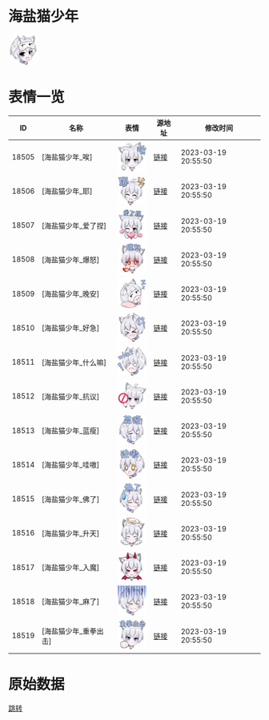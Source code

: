 # 海盐猫少年

<img src="./cover.png" height="60" alt="cover" />

# 表情一览

|ID|名称|表情|源地址|修改时间|
|----|----|----|----|----|
|18505|[海盐猫少年_唉]|<img src="./pic/018505_%5B海盐猫少年_唉%5D.png" height="60" alt="唉"/>|[链接](https://i0.hdslb.com/bfs/garb/194ca2fdb0889333cbb7d746a2e6fef45d1ddb7b.png)|2023-03-19 20:55:50|
|18506|[海盐猫少年_耶]|<img src="./pic/018506_%5B海盐猫少年_耶%5D.png" height="60" alt="耶"/>|[链接](https://i0.hdslb.com/bfs/garb/54ba97c44c28f89da0038b4775edc4389e5f9ea5.png)|2023-03-19 20:55:50|
|18507|[海盐猫少年_爱了捏]|<img src="./pic/018507_%5B海盐猫少年_爱了捏%5D.png" height="60" alt="爱了捏"/>|[链接](https://i0.hdslb.com/bfs/garb/51823ba5aa27db4c5ff092f48bd9aa27de0fd59b.png)|2023-03-19 20:55:50|
|18508|[海盐猫少年_爆怒]|<img src="./pic/018508_%5B海盐猫少年_爆怒%5D.png" height="60" alt="爆怒"/>|[链接](https://i0.hdslb.com/bfs/garb/d87c93c67adf3838cf0b97c3f6ae98e045692d6d.png)|2023-03-19 20:55:50|
|18509|[海盐猫少年_晚安]|<img src="./pic/018509_%5B海盐猫少年_晚安%5D.png" height="60" alt="晚安"/>|[链接](https://i0.hdslb.com/bfs/garb/bb9d5f19ef735c794f83ccf676b555f1d69f6f35.png)|2023-03-19 20:55:50|
|18510|[海盐猫少年_好急]|<img src="./pic/018510_%5B海盐猫少年_好急%5D.png" height="60" alt="好急"/>|[链接](https://i0.hdslb.com/bfs/garb/1d489fb3b10276d1521185328c9b8be9a3c0ebff.png)|2023-03-19 20:55:50|
|18511|[海盐猫少年_什么嘛]|<img src="./pic/018511_%5B海盐猫少年_什么嘛%5D.png" height="60" alt="什么嘛"/>|[链接](https://i0.hdslb.com/bfs/garb/e56df9813f49e04ae25f964ad392eb86c9c4aa60.png)|2023-03-19 20:55:50|
|18512|[海盐猫少年_抗议]|<img src="./pic/018512_%5B海盐猫少年_抗议%5D.png" height="60" alt="抗议"/>|[链接](https://i0.hdslb.com/bfs/garb/c2ba17c67d2931c73e9509510664dbca8ea687a6.png)|2023-03-19 20:55:50|
|18513|[海盐猫少年_蓝瘦]|<img src="./pic/018513_%5B海盐猫少年_蓝瘦%5D.png" height="60" alt="蓝瘦"/>|[链接](https://i0.hdslb.com/bfs/garb/51bdea8e615fce1f25584715c8f345fe156720de.png)|2023-03-19 20:55:50|
|18514|[海盐猫少年_哇嗷]|<img src="./pic/018514_%5B海盐猫少年_哇嗷%5D.png" height="60" alt="哇嗷"/>|[链接](https://i0.hdslb.com/bfs/garb/43b9a4524962db4d9ead9d88aa769bb91e1d547f.png)|2023-03-19 20:55:50|
|18515|[海盐猫少年_佛了]|<img src="./pic/018515_%5B海盐猫少年_佛了%5D.png" height="60" alt="佛了"/>|[链接](https://i0.hdslb.com/bfs/garb/69947590e3e45aa60e49cca281a0859cac233572.png)|2023-03-19 20:55:50|
|18516|[海盐猫少年_升天]|<img src="./pic/018516_%5B海盐猫少年_升天%5D.png" height="60" alt="升天"/>|[链接](https://i0.hdslb.com/bfs/garb/5458e0d33d2e1cbc4a12aa5ac975bf3aa45fd314.png)|2023-03-19 20:55:50|
|18517|[海盐猫少年_入魔]|<img src="./pic/018517_%5B海盐猫少年_入魔%5D.png" height="60" alt="入魔"/>|[链接](https://i0.hdslb.com/bfs/garb/3d7fe0f3c46386aef1694318fd97216c5c590b6f.png)|2023-03-19 20:55:50|
|18518|[海盐猫少年_麻了]|<img src="./pic/018518_%5B海盐猫少年_麻了%5D.png" height="60" alt="麻了"/>|[链接](https://i0.hdslb.com/bfs/garb/549681f3a4add385c2a542489a9ff6c1571966d7.png)|2023-03-19 20:55:50|
|18519|[海盐猫少年_重拳出击]|<img src="./pic/018519_%5B海盐猫少年_重拳出击%5D.png" height="60" alt="重拳出击"/>|[链接](https://i0.hdslb.com/bfs/garb/df150b2e190af4037614a981effa6a7390d85efe.png)|2023-03-19 20:55:50|

# 原始数据

[跳转](./raw.json)

